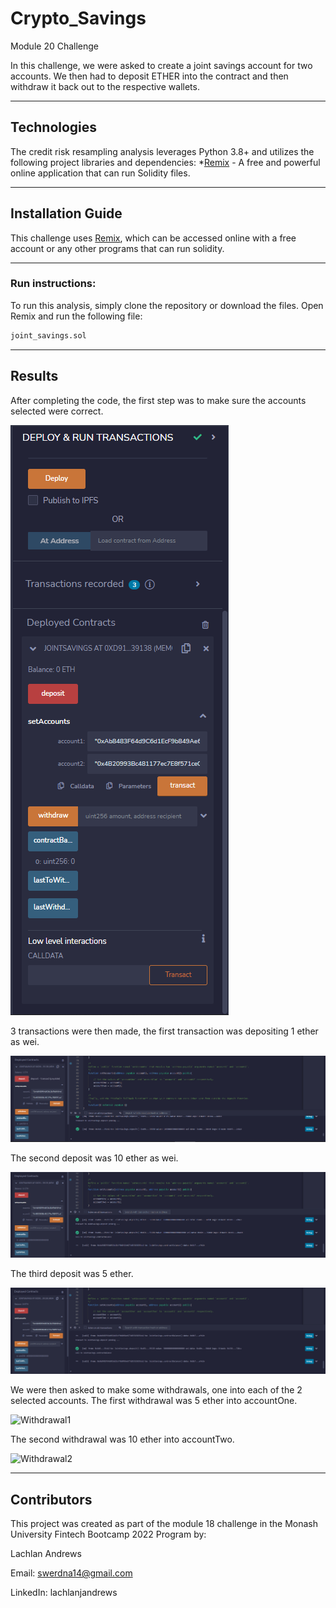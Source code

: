 # Crypto_Savings
Module 20 Challenge

In this challenge, we were asked to create a joint savings account for two accounts. We then had to deposit ETHER into the contract and then withdraw it back out to the respective wallets.

---

## Technologies

The credit risk resampling analysis leverages Python 3.8+ and utilizes the following project libraries and dependencies:
*[Remix](remix.ethereum.org) - A free and powerful online application that can run Solidity files.


---

## Installation Guide


This challenge uses [Remix](remix.ethereum.org), which can be accessed online with a free account or any other programs that can run solidity.

---  

### **Run instructions:**
To run this analysis, simply clone the repository or download the files. Open Remix and run the following file: 
```python
joint_savings.sol
```
___
## Results

After completing the code, the first step was to make sure the accounts selected were correct.

![Accounts](/Screenshots/accounts.PNG)

3 transactions were then made, the first transaction was depositing 1 ether as wei.

![Transaction1](/Screenshots/transaction1.PNG)

The second deposit was 10 ether as wei.

![Transaction2](/Screenshots/transaction2.PNG)

The third deposit was 5 ether.

![Transaction3](/Screenshots/transaction3.PNG)

We were then asked to make some withdrawals, one into each of the 2 selected accounts. The first withdrawal was 5 ether into accountOne.

![Withdrawal1](/Screenshots/withdrawal1.PNG)

The second withdrawal was 10 ether into accountTwo.

![Withdrawal2](/Screenshots/withdrawal2.PNG)

---

## Contributors

This project was created as part of the module 18 challenge in the Monash University Fintech Bootcamp 2022 Program by:

Lachlan Andrews

Email: swerdna14@gmail.com

LinkedIn: lachlanjandrews

